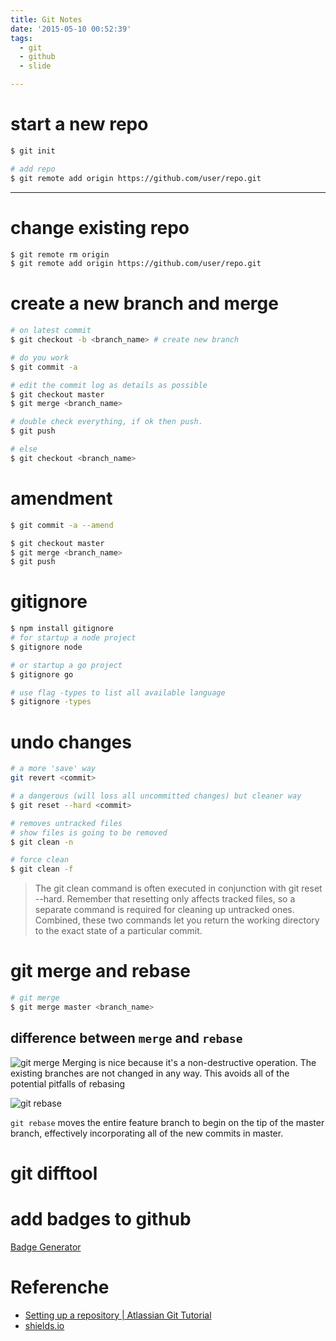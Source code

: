 ```yaml
---
title: Git Notes
date: '2015-05-10 00:52:39'
tags:
  - git
  - github
  - slide

---
```


# start a new repo

```sh
$ git init

# add repo
$ git remote add origin https://github.com/user/repo.git
```

---
# change existing repo

```sh
$ git remote rm origin
$ git remote add origin https://github.com/user/repo.git
```

# create a new branch and merge

```sh
# on latest commit
$ git checkout -b <branch_name> # create new branch

# do you work
$ git commit -a

# edit the commit log as details as possible
$ git checkout master
$ git merge <branch_name>

# double check everything, if ok then push.
$ git push

# else
$ git checkout <branch_name>
```

# amendment

```sh
$ git commit -a --amend

$ git checkout master
$ git merge <branch_name>
$ git push
```

# gitignore

```sh
$ npm install gitignore
# for startup a node project
$ gitignore node

# or startup a go project
$ gitignore go

# use flag -types to list all available language
$ gitignore -types
```

# undo changes

```sh
# a more 'save' way
git revert <commit>

# a dangerous (will loss all uncommitted changes) but cleaner way
$ git reset --hard <commit>

# removes untracked files
# show files is going to be removed
$ git clean -n

# force clean
$ git clean -f
```

> The git clean command is often executed in conjunction with git reset --hard. Remember that resetting only affects tracked files, so a separate command is required for cleaning up untracked ones. Combined, these two commands let you return the working directory to the exact state of a particular commit.

# git merge and rebase

```sh
# git merge
$ git merge master <branch_name>
```

## difference between `merge` and `rebase`

![git merge](https://wac-cdn.atlassian.com/dam/jcr:e229fef6-2c2f-4a4f-b270-e1e1baa94055/02.svg?cdnVersion=ek) Merging is nice because it's a non-destructive operation. The existing branches are not changed in any way. This avoids all of the potential pitfalls of rebasing

![git rebase](https://wac-cdn.atlassian.com/dam/jcr:5b153a22-38be-40d0-aec8-5f2fffc771e5/03.svg?cdnVersion=ek)

`git rebase` moves the entire feature branch to begin on the tip of the master branch, effectively incorporating all of the new commits in master.

# git difftool

# add badges to github

[Badge Generator](http://badges.amercier.com/)

# Referenche

- [Setting up a repository | Atlassian Git Tutorial](https://www.atlassian.com/git/tutorials/setting-up-a-repository)
- [shields.io](http://shields.io/)
